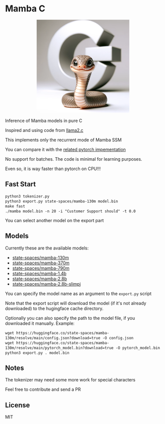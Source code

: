 # Mamba C

<p align="center">
  <img src="assets/cute-mamba.png" width="300" height="300" alt="Cute Mamba">
</p>

Inference of Mamba models in pure C

Inspired and using code from [llama2.c](https://github.com/karpathy/llama2.c)

This implements only the recurrent mode of Mamba SSM

You can compare it with the [related pytorch impementation](https://github.com/kroggen/mamba-cpu/tree/recurrent-only)

No support for batches. The code is minimal for learning purposes.

Even so, it is way faster than pytorch on CPU!!!


## Fast Start

```
python3 tokenizer.py
python3 export.py state-spaces/mamba-130m model.bin
make fast
./mamba model.bin -n 20 -i "Customer Support should" -t 0.0
```
You can select another model on the export part

## Models

Currently these are the available models:

* [state-spaces/mamba-130m](https://huggingface.co/state-spaces/mamba-130m)
* [state-spaces/mamba-370m](https://huggingface.co/state-spaces/mamba-370m)
* [state-spaces/mamba-790m](https://huggingface.co/state-spaces/mamba-790m)
* [state-spaces/mamba-1.4b](https://huggingface.co/state-spaces/mamba-1.4b)
* [state-spaces/mamba-2.8b](https://huggingface.co/state-spaces/mamba-2.8b)
* [state-spaces/mamba-2.8b-slimpj](https://huggingface.co/state-spaces/mamba-2.8b-slimpj)

You can specify the model name as an argument to the `export.py` script

Note that the export script will download the model (if it's not already downloaded) to the hugingface cache directory.

Optionally you can also specify the path to the model file, if you downloaded it manually. Example:

```
wget https://huggingface.co/state-spaces/mamba-130m/resolve/main/config.json?download=true -O config.json
wget https://huggingface.co/state-spaces/mamba-130m/resolve/main/pytorch_model.bin?download=true -O pytorch_model.bin
python3 export.py . model.bin
```


## Notes

The tokenizer may need some more work for special characters

Feel free to contribute and send a PR



## License

MIT
